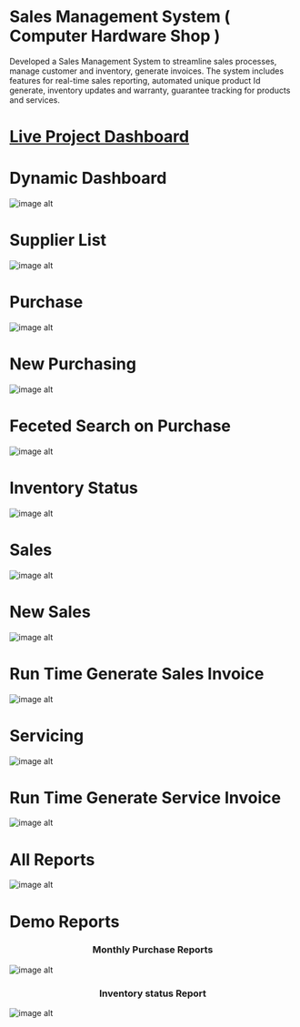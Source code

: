 # Sales Management System ( Computer Hardware Shop )
Developed a Sales Management System to streamline sales processes, manage customer and inventory, generate invoices. The system includes features for real-time sales reporting, automated unique product Id generate, inventory updates and warranty, guarantee tracking for products and services.

<h1><a href="https://apex.oracle.com/pls/apex/r/huapex/raj-computers-ltd/dashboard" target="_blank">Live Project Dashboard</a></h1>
<!-- <h1><a href="https://apex.oracle.com/pls/apex/r/huapex/raj-computers-ltd/all-reports1" target="_blank">Live Project All Report Page</a></h1> -->
<h1>Dynamic Dashboard</h1>

![image alt](https://github.com/Md-Rafiqul-Alam/Sales-Management-System-Computer-Hardware-Shop-/blob/main/Dashboard.png)

<h1>Supplier List</h1>

![image alt](https://github.com/Md-Rafiqul-Alam/Sales-Management-System-Computer-Hardware-Shop-/blob/main/Supplier.png)

<h1>Purchase</h1>

![image alt](https://github.com/Md-Rafiqul-Alam/Sales-Management-System-Computer-Hardware-Shop-/blob/main/Purchase1.png)

<h1>New Purchasing</h1>

![image alt](https://github.com/Md-Rafiqul-Alam/Sales-Management-System-Computer-Hardware-Shop-/blob/main/Purchase2.png)

<h1>Feceted Search on Purchase</h1>

![image alt](https://github.com/Md-Rafiqul-Alam/Sales-Management-System-Computer-Hardware-Shop-/blob/main/Purchase_Feceted_Serarch.png)

<h1>Inventory Status</h1>

![image alt](https://github.com/Md-Rafiqul-Alam/Sales-Management-System-Computer-Hardware-Shop-/blob/main/Inventory.png)

<h1>Sales</h1>

![image alt](https://github.com/Md-Rafiqul-Alam/Sales-Management-System-Computer-Hardware-Shop-/blob/main/Sales.png)

<h1>New Sales</h1>

![image alt](https://github.com/Md-Rafiqul-Alam/Sales-Management-System-Computer-Hardware-Shop-/blob/main/Sales2.png)

<h1>Run Time Generate Sales Invoice</h1>

![image alt](https://github.com/Md-Rafiqul-Alam/Sales-Management-System-Computer-Hardware-Shop-/blob/main/Sales_Invoice.png)

<h1>Servicing</h1>

![image alt](https://github.com/Md-Rafiqul-Alam/Sales-Management-System-Computer-Hardware-Shop-/blob/main/Service_outer_customer.png)

<h1>Run Time Generate Service Invoice</h1>

![image alt](https://github.com/Md-Rafiqul-Alam/Sales-Management-System-Computer-Hardware-Shop-/blob/main/Outer_cust_Invoice.png)

<h1>All Reports</h1>

![image alt](https://github.com/Md-Rafiqul-Alam/Sales-Management-System-Computer-Hardware-Shop-/blob/main/All_Reports.png)

<h1>Demo Reports</h1>
<h3 align='center'>Monthly Purchase Reports</h3>

![image alt](https://github.com/Md-Rafiqul-Alam/Sales-Management-System-Computer-Hardware-Shop-/blob/main/Monthly_Purchase_Reports.png)

<h3 align='center'>Inventory status Report</h3>

![image alt](https://github.com/Md-Rafiqul-Alam/Sales-Management-System-Computer-Hardware-Shop-/blob/main/Inventory_Reports.png)

